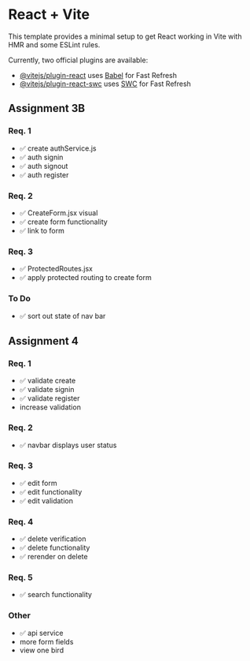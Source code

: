 # React + Vite

This template provides a minimal setup to get React working in Vite with HMR and some ESLint rules.

Currently, two official plugins are available:

- [@vitejs/plugin-react](https://github.com/vitejs/vite-plugin-react/blob/main/packages/plugin-react/README.md) uses [Babel](https://babeljs.io/) for Fast Refresh
- [@vitejs/plugin-react-swc](https://github.com/vitejs/vite-plugin-react-swc) uses [SWC](https://swc.rs/) for Fast Refresh

## Assignment 3B

### Req. 1
- ✅ create authService.js
- ✅ auth signin
- ✅ auth signout
- ✅ auth register

### Req. 2
- ✅ CreateForm.jsx visual
- ✅ create form functionality
- ✅ link to form

### Req. 3
- ✅ ProtectedRoutes.jsx
- ✅ apply protected routing to create form

### To Do
- ✅ sort out state of nav bar

## Assignment 4

### Req. 1
- ✅ validate create
- ✅ validate signin
- ✅ validate register
- increase validation

### Req. 2
- ✅ navbar displays user status

### Req. 3
- ✅ edit form
- ✅ edit functionality
- ✅ edit validation

### Req. 4
- ✅ delete verification
- ✅ delete functionality
- ✅ rerender on delete

### Req. 5
- ✅ search functionality

### Other
- ✅ api service
- more form fields
- view one bird